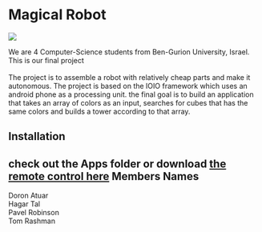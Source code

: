 

Magical Robot
============

![](https://drive.google.com/uc?export=download&id=0B63Dw65h1VABQ1BLZzRmUEw0N2M)

We are 4 Computer-Science students from Ben-Gurion University, Israel.<br>
This is our final project <br>
<br>
The project is to assemble a robot with relatively cheap parts and make it autonomous.
The project is based on the IOIO framework which uses an android phone as a processing unit.
the final goal is to build an application that takes an array of colors as an input, 
searches for cubes that has the same colors and builds a tower according to that array.

Installation
------------
check out the Apps folder or download <a href="https://github.com/doronAtuar/Autonomous-Tower-Builder-Robot/blob/master/Apps/RobRemote.apk?raw=true">the remote control here</a>
Members Names
-------------
Doron Atuar<br>
Hagar Tal<br>
Pavel Robinson<br>
Tom Rashman<br>

